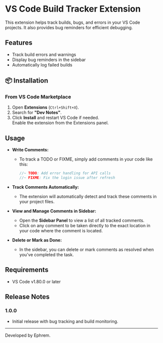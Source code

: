 # VS Code Build Tracker Extension

This extension helps track builds, bugs, and errors in your VS Code projects. It also provides bug reminders for efficient debugging.

## Features
- Track build errors and warnings
- Display bug reminders in the sidebar
- Automatically log failed builds

## 📦 Installation  
### From VS Code Marketplace  
1. Open **Extensions** (`Ctrl+Shift+X`).  
2. Search for **"Dev Notes"**.  
3. Click **Install** and restart VS Code if needed.  
Enable the extension from the Extensions panel.

## Usage
- **Write Comments:**  
  - To track a TODO or FIXME, simply add comments in your code like this:  
    ```js
    //~ TODO: Add error handling for API calls
    //~ FIXME: Fix the login issue after refresh
    ```

- **Track Comments Automatically:**  
  - The extension will automatically detect and track these comments in your project files.

- **View and Manage Comments in Sidebar:**  
  - Open the **Sidebar Panel** to view a list of all tracked comments.
  - Click on any comment to be taken directly to the exact location in your code where the comment is located.
  
- **Delete or Mark as Done:**  
  - In the sidebar, you can delete or mark comments as resolved when you've completed the task.


## Requirements
- VS Code v1.80.0 or later

## Release Notes
### 1.0.0
- Initial release with bug tracking and build monitoring.

---
Developed by Ephrem.
